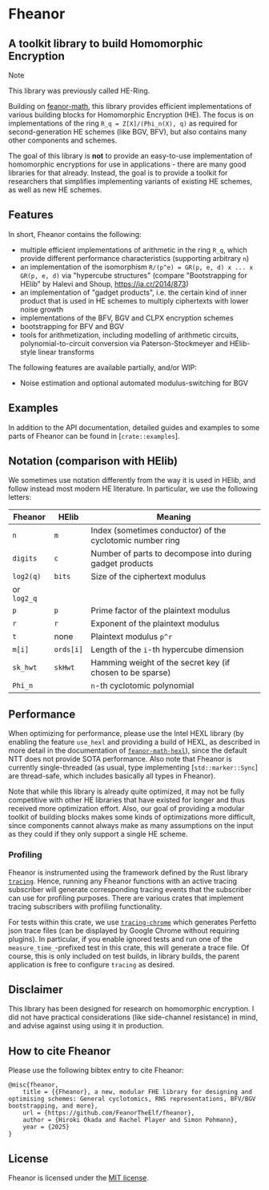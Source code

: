 # Fheanor

## A toolkit library to build Homomorphic Encryption

> [!NOTE]
> This library was previously called HE-Ring.

Building on [feanor-math](https://crates.io/crates/feanor-math), this library provides efficient implementations of various building blocks for Homomorphic Encryption (HE).
The focus is on implementations of the ring `R_q = Z[X]/(Phi_n(X), q)` as required for second-generation HE schemes (like BGV, BFV), but also contains many other components and schemes.

The goal of this library is **not** to provide an easy-to-use implementation of homomorphic encryptions for use in applications - there are many good libraries for that already.
Instead, the goal is to provide a toolkit for researchers that simplifies implementing variants of existing HE schemes, as well as new HE schemes.

## Features

In short, Fheanor contains the following:
 - multiple efficient implementations of arithmetic in the ring `R_q`, which provide different performance characteristics (supporting arbitrary `n`)
 - an implementation of the isomorphism `R/(p^e) = GR(p, e, d) x ... x GR(p, e, d)` via "hypercube structures" (compare "Bootstrapping for HElib" by Halevi and Shoup, <https://ia.cr/2014/873>)
 - an implementation of "gadget products", i.e. the certain kind of inner product that is used in HE schemes to multiply ciphertexts with lower noise growth
 - implementations of the BFV, BGV and CLPX encryption schemes
 - bootstrapping for BFV and BGV
 - tools for arithmetization, including modelling of arithmetic circuits, polynomial-to-circuit conversion via Paterson-Stockmeyer and HElib-style linear transforms

The following features are available partially, and/or WIP:
 - Noise estimation and optional automated modulus-switching for BGV

## Examples

In addition to the API documentation, detailed guides and examples to some parts of Fheanor can be found in [`crate::examples`].

## Notation (comparison with HElib)

We sometimes use notation differently from the way it is used in HElib, and follow instead most modern HE literature.
In particular, we use the following letters:

| Fheanor     | HElib     | Meaning                                                   |
| ----------- | --------- | --------------------------------------------------------- |
| `n`         | `m`       | Index (sometimes conductor) of the cyclotomic number ring |
| `digits`    | `c`       | Number of parts to decompose into during gadget products  |
| `log2(q)`   | `bits`    | Size of the ciphertext modulus                            |
| or `log2_q` |           |                                                           |
| `p`         | `p`       | Prime factor of the plaintext modulus                     |
| `r`         | `r`       | Exponent of the plaintext modulus                         |
| `t`         | none      | Plaintext modulus `p^r`                                   |
| `m[i]`      | `ords[i]` | Length of the `i`-th hypercube dimension                  |
| `sk_hwt`    | `skHwt`   | Hamming weight of the secret key (if chosen to be sparse) |
| `Phi_n`     |           | `n`-th cyclotomic polynomial                              |

## Performance

When optimizing for performance, please use the Intel HEXL library (by enabling the feature `use_hexl` and providing a build of HEXL, as described in more detail in the documentation of [`feanor-math-hexl`](https://github.com/FeanorTheElf/feanor-math-hexl)), since the default NTT does not provide SOTA performance. Also note that Fheanor is currently single-threaded (as usual, type implementing [`std::marker::Sync`] are thread-safe, which includes basically all types in Fheanor).

Note that while this library is already quite optimized, it may not be fully competitive with other HE libraries that have existed for longer and thus received more optimization effort.
Also, our goal of providing a modular toolkit of building blocks makes some kinds of optimizations more difficult, since components cannot always make as many assumptions on the input as they could if they only support a single HE scheme.

### Profiling

Fheanor is instrumented using the framework defined by the Rust library [`tracing`](https://crates.io/crates/tracing).
Hence, running any Fheanor functions with an active tracing subscriber will generate corresponding tracing events that the subscriber can use for profiling purposes.
There are various crates that implement tracing subscribers with profiling functionality.

For tests within this crate, we use [`tracing-chrome`](https://crates.io/crates/tracing-chrome) which generates Perfetto json trace files (can be displayed by Google Chrome without requiring plugins).
In particular, if you enable ignored tests and run one of the  `measure_time_`-prefixed test in this crate, this will generate a trace file.
Of course, this is only included on test builds, in library builds, the parent application is free to configure `tracing` as desired.

## Disclaimer

This library has been designed for research on homomorphic encryption.
I did not have practical considerations (like side-channel resistance) in mind, and advise against using using it in production.

## How to cite Fheanor

Please use the following bibtex entry to cite Fheanor:
```text
@misc{fheanor,
    title = {{Fheanor}, a new, modular FHE library for designing and optimising schemes: General cyclotomics, RNS representations, BFV/BGV bootstrapping, and more},
    url = {https://github.com/FeanorTheElf/fheanor},
    author = {Hiroki Okada and Rachel Player and Simon Pohmann},
    year = {2025}
}
```

## License

Fheanor is licensed under the [MIT license](https://choosealicense.com/licenses/mit/).